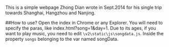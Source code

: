 This is a simple webpage Zhong Dian wrote in Sept.2014 for his single trip towards Shanghai, Hangzhou and Nanjing.

##How to use?
Open the index in Chrome or any Explorer. You will need to specify the paras, like index.html?song=1&day=1.
Due to its ages, if you want to play music, you need to edit `\v2\static\js\songdata.js`. Inside the property `songs` belonging to the var named songData.